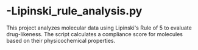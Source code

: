 # -Lipinski_rule_analysis.py
 This project analyzes molecular data using Lipinski's Rule of 5 to evaluate drug-likeness. The script calculates a compliance score for molecules based on their physicochemical properties.

